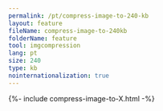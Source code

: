 ```yaml
---
permalink: /pt/compress-image-to-240-kb
layout: feature
fileName: compress-image-to-240kb
folderName: feature
tool: imgcompression
lang: pt
size: 240
type: kb
nointernationalization: true
---
```

{%- include compress-image-to-X.html -%}
      